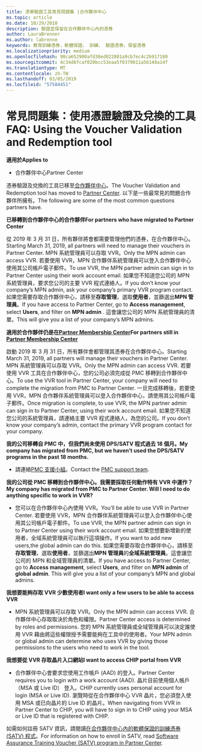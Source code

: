 ```yaml
---
title: 憑單驗證工具常見問題集 |合作夥伴中心
ms.topic: article
ms.date: 10/29/2018
description: 驗證並保留在合作夥伴中心內的憑券
author: LauraBrenner
ms.author: labrenne
keywords: 教育訓練憑券，軟體保證、 訓練、 驗證憑券，保留憑券
ms.localizationpriority: medium
ms.openlocfilehash: 98ca652900afd38ed022801a9cb7ec4c2b917180
ms.sourcegitcommit: 4c34d6fcaf020bcc53eaa5f0379011a56149a14f
ms.translationtype: MT
ms.contentlocale: zh-TW
ms.lasthandoff: 03/05/2019
ms.locfileid: "57584451"
---
```

# <a name="faq-using-the-voucher-validation-and-redemption-tool"></a><span data-ttu-id="22bf4-104">常見問題集：使用憑證驗證及兌換的工具</span><span class="sxs-lookup"><span data-stu-id="22bf4-104">FAQ: Using the Voucher Validation and Redemption tool</span></span> 

<span data-ttu-id="22bf4-105">**適用於**</span><span class="sxs-lookup"><span data-stu-id="22bf4-105">**Applies to**</span></span>

- <span data-ttu-id="22bf4-106">合作夥伴中心</span><span class="sxs-lookup"><span data-stu-id="22bf4-106">Partner Center</span></span>

<span data-ttu-id="22bf4-107">憑券驗證及兌換的工具已移至[合作夥伴中心](https://partner.microsoft.com/en-us/pcv/dashboard/overview)。</span><span class="sxs-lookup"><span data-stu-id="22bf4-107">The Voucher Validation and Redemption tool has moved to [Partner Center](https://partner.microsoft.com/en-us/pcv/dashboard/overview).</span></span> <span data-ttu-id="22bf4-108">以下是一些最常見的問題合作夥伴所擁有。</span><span class="sxs-lookup"><span data-stu-id="22bf4-108">The following are some of the most common questions partners have.</span></span> 

<span data-ttu-id="22bf4-109">**已移轉到合作夥伴中心的合作夥伴**</span><span class="sxs-lookup"><span data-stu-id="22bf4-109">**For partners who have migrated to Partner Center**</span></span>

 <span data-ttu-id="22bf4-110">從 2019 年 3 月 31 日，所有夥伴將會都需要管理他們的憑券，在合作夥伴中心。</span><span class="sxs-lookup"><span data-stu-id="22bf4-110">Starting March 31, 2019, all partners will need to manage their vouchers in Partner Center.</span></span> <span data-ttu-id="22bf4-111">MPN 系統管理員可以存取 VVR。</span><span class="sxs-lookup"><span data-stu-id="22bf4-111">Only the MPN admin can access VVR.</span></span> <span data-ttu-id="22bf4-112">若要使用 VVR，MPN 合作夥伴系統管理員可以登入合作夥伴中心使用其公司帳戶電子郵件。</span><span class="sxs-lookup"><span data-stu-id="22bf4-112">To use VVR, the MPN partner admin can sign in to Partner Center using their work account email.</span></span> <span data-ttu-id="22bf4-113">如果您不知道您公司的 MPN 系統管理員，要求您公司的主要 VVR 程式連絡人。</span><span class="sxs-lookup"><span data-stu-id="22bf4-113">If you don’t know your company’s MPN admin, ask your company’s primary VVR program contact.</span></span>  <span data-ttu-id="22bf4-114">如果您需要存取合作夥伴中心，請移至**存取管理**，選取**使用者**，並篩選出**MPN 管理員**。</span><span class="sxs-lookup"><span data-stu-id="22bf4-114">If you have access to Partner Center, go to **Access management**, select **Users**, and filter on **MPN admin** .</span></span> <span data-ttu-id="22bf4-115">這會讓您公司的 MPN 系統管理員的清單。</span><span class="sxs-lookup"><span data-stu-id="22bf4-115">This will give you a list of your company’s MPN admins.</span></span>  

<span data-ttu-id="22bf4-116">**適用於合作夥伴仍是在[Partner Membership Center](https://partner.microsoft.com/)**</span><span class="sxs-lookup"><span data-stu-id="22bf4-116">**For partners still in [Partner Membership Center](https://partner.microsoft.com/)**</span></span>

<span data-ttu-id="22bf4-117">啟動 2019 年 3 月 31 日，所有夥伴會都管理其憑券在合作夥伴中心。</span><span class="sxs-lookup"><span data-stu-id="22bf4-117">Starting March 31, 2019, all partners will manage their vouchers in Partner Center.</span></span> <span data-ttu-id="22bf4-118">MPN 系統管理員可以存取 VVR。</span><span class="sxs-lookup"><span data-stu-id="22bf4-118">Only the MPN admin can access VVR.</span></span> <span data-ttu-id="22bf4-119">若要使用 VVR 工具在合作夥伴中心，您的公司必須完成從 PMC 移轉到合作夥伴中心。</span><span class="sxs-lookup"><span data-stu-id="22bf4-119">To use the VVR tool in Partner Center, your company will need to complete the migration from PMC to Partner Center.</span></span> <span data-ttu-id="22bf4-120">一旦完成移轉後，若要使用 VVR，MPN 合作夥伴系統管理員可以登入合作夥伴中心，請使用其公司帳戶電子郵件。</span><span class="sxs-lookup"><span data-stu-id="22bf4-120">Once migration is complete, to use VVR, the MPN partner admin can sign in to Partner Center, using their work account email.</span></span> <span data-ttu-id="22bf4-121">如果您不知道您公司的系統管理員，請連絡主要 VVR 程式連絡人，為您的公司。</span><span class="sxs-lookup"><span data-stu-id="22bf4-121">If you don’t know your company’s admin, contact the primary VVR program contact for your company.</span></span>  


<span data-ttu-id="22bf4-122">**我的公司移轉自 PMC 中，但我們尚未使用 DPS/SATV 程式過去 18 個月。**</span><span class="sxs-lookup"><span data-stu-id="22bf4-122">**My company has migrated from PMC, but we haven’t used the DPS/SATV programs in the past 18 months.**</span></span>

- <span data-ttu-id="22bf4-123">請連絡[PMC 支援小組](mailto:proghelp@microsoft.com)。</span><span class="sxs-lookup"><span data-stu-id="22bf4-123">Contact the [PMC support team](mailto:proghelp@microsoft.com).</span></span> 


<span data-ttu-id="22bf4-124">**我的公司從 PMC 移轉到合作夥伴中心。我需要採取任何動作特有 VVR 中運作？**</span><span class="sxs-lookup"><span data-stu-id="22bf4-124">**My company has migrated from PMC to Partner Center. Will I need to do anything specific to work in VVR?**</span></span> 

- <span data-ttu-id="22bf4-125">您可以在合作夥伴中心內使用 VVR。</span><span class="sxs-lookup"><span data-stu-id="22bf4-125">You’ll be able to use VVR in Partner Center.</span></span>  <span data-ttu-id="22bf4-126">若要使用 VVR，MPN 合作夥伴系統管理員可以登入合作夥伴中心使用其公司帳戶電子郵件。</span><span class="sxs-lookup"><span data-stu-id="22bf4-126">To use VVR, the MPN partner admin can sign in to Partner Center using their work account email.</span></span> <span data-ttu-id="22bf4-127">如果您想要新增新的使用者，全域系統管理員可以執行這項操作。</span><span class="sxs-lookup"><span data-stu-id="22bf4-127">If you want to add new users,the global admin can do this.</span></span> <span data-ttu-id="22bf4-128">如果您需要存取合作夥伴中心，請移至**存取管理**，選取**使用者**，並篩選出**MPN 管理員**的**全域系統管理員**。這會讓您公司的 MPN 和全域管理員的清單。</span><span class="sxs-lookup"><span data-stu-id="22bf4-128">If you have access to Partner Center, go to **Access management**, select **Users**, and filter on **MPN admin** of **global admin**. This will give you a list of your company’s MPN and global admins.</span></span>  

<span data-ttu-id="22bf4-129">**我想要能夠存取 VVR 少數使用者**</span><span class="sxs-lookup"><span data-stu-id="22bf4-129">**I want only a few users to be able to access VVR**</span></span>

- <span data-ttu-id="22bf4-130">MPN 系統管理員可以存取 VVR。</span><span class="sxs-lookup"><span data-stu-id="22bf4-130">Only the MPN admin can access VVR.</span></span> <span data-ttu-id="22bf4-131">合作夥伴中心存取取決於角色和權限。</span><span class="sxs-lookup"><span data-stu-id="22bf4-131">Partner Center access is determined by roles and permissions.</span></span> <span data-ttu-id="22bf4-132">您的 MPN 系統管理員或全域管理員可以決定誰使用 VVR 藉由將這些權限授予需要能夠在工具中的使用者。</span><span class="sxs-lookup"><span data-stu-id="22bf4-132">Your MPN admin or global admin can determine who uses VVR by giving those permissions to the users who need to work in the tool.</span></span>

<span data-ttu-id="22bf4-133">**我想要從 VVR 存取晶片入口網站**</span><span class="sxs-lookup"><span data-stu-id="22bf4-133">**I want to access CHIP portal from VVR**</span></span>

- <span data-ttu-id="22bf4-134">合作夥伴中心會要求您使用工作帳戶 (AAD) 的登入。</span><span class="sxs-lookup"><span data-stu-id="22bf4-134">Partner Center requires you to login with a work account (AAD).</span></span>  <span data-ttu-id="22bf4-135">晶片目前使用個人帳戶 （MSA 或 Live ID） 登入。</span><span class="sxs-lookup"><span data-stu-id="22bf4-135">CHIP currently uses personal account for login (MSA or Live ID).</span></span>  <span data-ttu-id="22bf4-136">瀏覽時從在合作夥伴中心 VVR 晶片，您必須登入使用 MSA 或已向晶片的 Live ID 的晶片。</span><span class="sxs-lookup"><span data-stu-id="22bf4-136">When navigating from VVR in Partner Center to CHIP, you will have to sign in to CHIP using your MSA or Live ID that is registered with CHIP.</span></span>

<span data-ttu-id="22bf4-137">如需如何註冊 SATV 資訊，請閱讀[在合作夥伴中心內的軟體保證的訓練憑券 (SATV) 程式](software-assurance-satv.md)。</span><span class="sxs-lookup"><span data-stu-id="22bf4-137">For information on how to enroll in SATV, read [Software Assurance Training Voucher (SATV) program in Partner Center](software-assurance-satv.md).</span></span>
 <!--
For information on how to enroll in Software Assurance DPS programs, read [Software Assurance programs in Partner Center](software-assurance-dps.md).-->